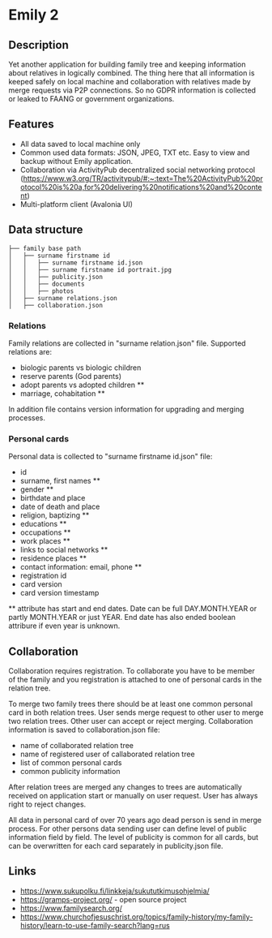 # Emily 2

## Description

Yet another application for building family tree and keeping information about relatives in logically combined. The thing here that all information is keeped safely on local machine and collaboration with relatives made by merge requests via P2P connections. So no GDPR information is collected or leaked to FAANG or government organizations.

## Features
- All data saved to local machine only
- Common used data formats: JSON, JPEG, TXT etc. Easy to view and backup without Emily application.
- Collaboration via ActivityPub decentralized social networking protocol (https://www.w3.org/TR/activitypub/#:~:text=The%20ActivityPub%20protocol%20is%20a,for%20delivering%20notifications%20and%20content)
- Multi-platform client (Avalonia UI)

## Data structure

    ├── family base path
    │   ├── surname firstname id
    │   │   ├── surname firstname id.json
    │   │   ├── surname firstname id portrait.jpg
    │   │   ├── publicity.json
    │   │   ├── documents
    │   │   ├── photos
    │   ├── surname relations.json
    │   ├── collaboration.json

### Relations
Family relations are collected in "surname relation.json" file. Supported relations are:
- biologic parents vs biologic children
- reserve parents (God parents)
- adopt parents vs adopted children **
- marriage, cohabitation **

In addition file contains version information for upgrading and merging processes.

### Personal cards
Personal data is collected to "surname firstname id.json" file:
- id
- surname, first names **
- gender **
- birthdate and place
- date of death and place
- religion, baptizing **
- educations **
- occupations **
- work places **
- links to social networks **
- residence places **
- contact information: email, phone **
- registration id
- card version
- card version timestamp

** attribute has start and end dates. Date can be full DAY.MONTH.YEAR or partly MONTH.YEAR or just YEAR. End date has also ended boolean attribure if even year is unknown.

## Collaboration
Collaboration requires registration. To collaborate you have to be member of the family and you registration is attached to one of personal cards in the relation tree.

To merge two family trees there should be at least one common personal card in both relation trees. User sends merge request to other user to merge two relation trees. Other user can accept or reject merging. Collaboration information is saved to collaboration.json file:
- name of collaborated relation tree
- name of registered user of callaborated relation tree
- list of common personal cards
- common publicity information

After relation trees are merged any changes to trees are automatically received on application start or manually on user request. User has always right to reject changes.

All data in personal card of over 70 years ago dead person is send in merge process. For other persons data sending user can define level of public information field by field. The level of publicity is common for all cards, but can be overwritten for each card separately in publicity.json file.

## Links
- https://www.sukupolku.fi/linkkeja/sukututkimusohjelmia/
- https://gramps-project.org/ - open source project
- https://www.familysearch.org/
- https://www.churchofjesuschrist.org/topics/family-history/my-family-history/learn-to-use-family-search?lang=rus